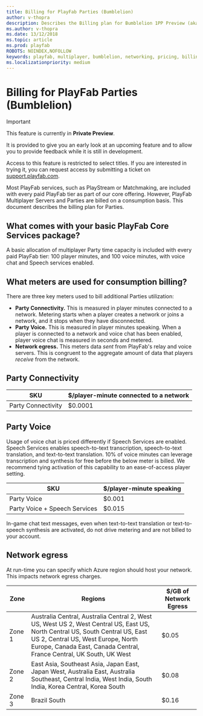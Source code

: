 ```yaml
---
title: Billing for PlayFab Parties (Bumblelion)
author: v-thopra
description: Describes the Billing plan for Bumblelion 1PP Preview (aka PlayFab Parties).
ms.author: v-thopra
ms.date: 13/12/2018
ms.topic: article
ms.prod: playfab
ROBOTS: NOINDEX,NOFOLLOW
keywords: playfab, multiplayer, bumblelion, networking, pricing, billing
ms.localizationpriority: medium
---
```


# Billing for PlayFab Parties (Bumblelion)

> [!IMPORTANT]
> This feature is currently in **Private Preview**.  
>
> It is provided to give you an early look at an upcoming feature and to allow you to provide feedback while it is still in development.  
>
> Access to this feature is restricted to select titles. If you are interested in trying it, you can request access by submitting a ticket on [support.playfab.com](https://support.playfab.com/hc/en-us/requests/new).

Most PlayFab services, such as PlayStream or Matchmaking, are included with every paid PlayFab tier as part of our core offering. However, PlayFab Multiplayer Servers and Parties are billed on a consumption basis. This document describes the billing plan for Parties.

## What comes with your basic PlayFab Core Services package?

A basic allocation of multiplayer Party time capacity is included with every paid PlayFab tier: 100 player minutes, and 100 voice minutes, with voice chat and Speech services enabled.

## What meters are used for consumption billing?

There are three key meters used to bill additional Parties utilization:

- **Party Connectivity.** This is measured in player minutes connected to a network. Metering starts when a player creates a network or joins a network, and it stops when they have disconnected.
- **Party Voice.** This is measured in player minutes speaking. When a player is connected to a network and voice chat has been enabled, player voice chat is measured in seconds and metered.
- **Network egress.** This meters data *sent* from PlayFab's relay and voice servers. This is congruent to the aggregate amount of data that players *receive* from the network.

## Party Connectivity   

| SKU | $/player-minute connected to a network |
| --- | --- |
| Party Connectivity | $0.0001 |

## Party Voice

Usage of voice chat is priced differently if Speech Services are enabled. Speech Services enables speech-to-text transcription, speech-to-text translation, and text-to-text translation. 10% of voice minutes can leverage transcription and synthesis for free before the below meter is billed. We recommend tying activation of this capability to an ease-of-access player setting.

| SKU | $/player-minute speaking |
| --- | --- |
| Party Voice | $0.001 |
| Party Voice + Speech Services | $0.015 |

In-game chat text messages, even when text-to-text translation or text-to-speech synthesis are activated, do not drive metering and are not billed to your account.

## Network egress

At run-time you can specify which Azure region should host your network. This impacts network egress charges. 

| Zone | Regions | $/GB of Network Egress |
| --- | --- | --- |
| Zone 1 | Australia Central, Australia Central 2, West US, West US 2, West Central US, East US, North Central US, South Central US, East US 2, Central US, West Europe, North Europe, Canada East, Canada Central, France Central, UK South, UK West | $0.05 |
| Zone 2 | East Asia, Southeast Asia, Japan East, Japan West, Australia East, Australia Southeast, Central India, West India, South India, Korea Central, Korea South |  $0.08 |
| Zone 3 | Brazil South | $0.16 |
